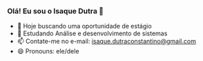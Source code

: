 ### Olá! Eu sou o Isaque Dutra 👋
- 🔭 Hoje buscando uma oportunidade de estágio
- 🌱 Estudando Análise e desenvolvimento de sistemas
- 📫 Contate-me no e-mail: isaque.dutraconstantino@gmail.com
- 😄 Pronouns: ele/dele


